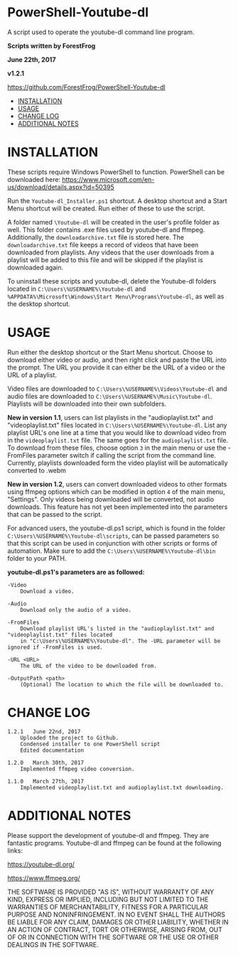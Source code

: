 # PowerShell-Youtube-dl
A script used to operate the youtube-dl command line program.


**Scripts written by ForestFrog**

**June 22th, 2017**

**v1.2.1**

https://github.com/ForestFrog/PowerShell-Youtube-dl


 - [INSTALLATION](#installation)
 - [USAGE](#usage)
 - [CHANGE LOG](#change-log)
 - [ADDITIONAL NOTES](#additional-notes)
 


# INSTALLATION

These scripts require Windows PowerShell to function. PowerShell can be downloaded
here: https://www.microsoft.com/en-us/download/details.aspx?id=50395

Run the `Youtube-dl_Installer.ps1` shortcut. A desktop shortcut and a Start Menu shortcut will be created. Run either of these to use the script.

A folder named `\Youtube-dl` will be created in the user's profile folder as well. This folder contains .exe files used by youtube-dl and ffmpeg. Additionally, the `downloadarchive.txt` file is stored here. The `downloadarchive.txt` file keeps a record of videos that have been downloaded from playlists. Any videos that the user downloads from a playlist will be added to this file and will be skipped if the playlist is downloaded again.

To uninstall these scripts and youtube-dl, delete the Youtube-dl folders located in `C:\Users\%USERNAME%\Youtube-dl` and `%APPDATA%\Microsoft\Windows\Start Menu\Programs\Youtube-dl`, as well as the desktop shortcut.


# USAGE

Run either the desktop shortcut or the Start Menu shortcut. Choose to download either video or audio, and then right click and paste the URL into the prompt. The URL you provide it can either be the URL of a video or the URL of a playlist.

Video files are downloaded to `C:\Users\%USERNAME%\Videos\Youtube-dl` and audio files are downloaded to `C:\Users\%USERNAME%\Music\Youtube-dl`. Playlists will be downloaded into their own subfolders.

**New in version 1.1**, users can list playlists in the "audioplaylist.txt" and "videoplaylist.txt" files located in `C:\Users\%USERNAME%\Youtube-dl`. List any playlist URL's one line at a time that you would like to download video from in the `videoplaylist.txt` file. The same goes for the `audioplaylist.txt` file. To download from these files, choose option `3` in the main menu or use the -FromFiles parameter switch if calling the script from the command line. Currently, playlists downloaded form the video playlist will be automatically converted to .webm

**New in version 1.2**, users can convert downloaded videos to other formats using  ffmpeg options which can be modified in option `4` of the main menu, "Settings". Only videos being downloaded will be converted, not audio downloads. This feature has not yet been implemented into the parameters that can be passed to the script.

For advanced users, the youtube-dl.ps1 script, which is found in the folder `C:\Users\%USERNAME%\Youtube-dl\scripts`, can be passed parameters so that this script can be used in conjunction with other scripts or forms of automation. Make sure to add the `C:\Users\%USERNAME%\Youtube-dl\bin` folder to your PATH.

**youtube-dl.ps1's parameters are as followed:**

	-Video
		Download a video.
    
	-Audio
		Download only the audio of a video.
    
	-FromFiles
		Download playlist URL's listed in the "audioplaylist.txt" and "videoplaylist.txt" files located 
		in "C:\Users\%USERNAME%\Youtube-dl". The -URL parameter will be ignored if -FromFiles is used.
    
	-URL <URL>
		The URL of the video to be downloaded from.
    
	-OutputPath <path>
		(Optional) The location to which the file will be downloaded to.


# CHANGE LOG

	1.2.1	June 22nd, 2017
		Uploaded the project to Github.
		Condensed installer to one PowerShell script
		Edited documentation
		
	1.2.0	March 30th, 2017
		Implemented ffmpeg video conversion.
		
	1.1.0	March 27th, 2017
		Implemented videoplaylist.txt and audioplaylist.txt downloading.


# ADDITIONAL NOTES

Please support the development of youtube-dl and ffmpeg. They are fantastic programs. Youtube-dl and ffmpeg can be found at the following links:

https://youtube-dl.org/

https://www.ffmpeg.org/


THE SOFTWARE IS PROVIDED "AS IS", WITHOUT WARRANTY OF ANY KIND, EXPRESS OR IMPLIED, INCLUDING BUT NOT LIMITED TO THE WARRANTIES OF MERCHANTABILITY, FITNESS FOR A PARTICULAR PURPOSE AND NONINFRINGEMENT. IN NO EVENT SHALL THE AUTHORS BE LIABLE FOR ANY CLAIM, DAMAGES OR OTHER LIABILITY, WHETHER IN AN ACTION OF CONTRACT, TORT OR OTHERWISE, ARISING FROM, OUT OF OR IN CONNECTION WITH THE SOFTWARE OR THE USE OR OTHER DEALINGS IN THE SOFTWARE.
